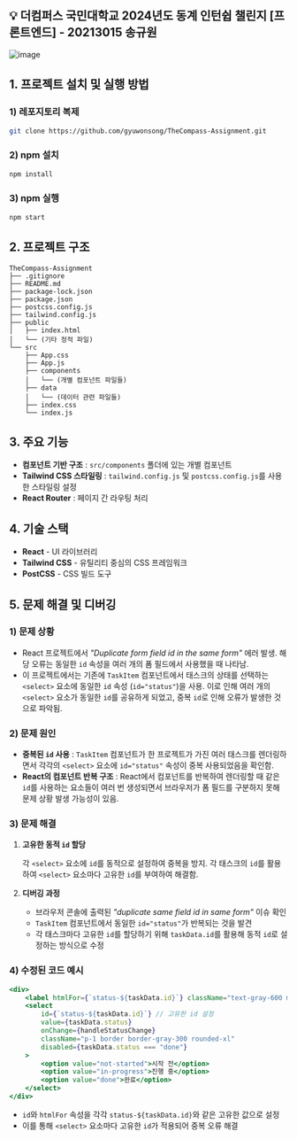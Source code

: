 
## 💡 더컴퍼스 국민대학교 2024년도 동계 인턴쉽 챌린지 [프론트엔드] - 20213015 송규원

![image](https://github.com/user-attachments/assets/aaa89322-2351-484c-b742-868d20b422dd)

## 1. 프로젝트 설치 및 실행 방법

### 1) 레포지토리 복제

```bash
git clone https://github.com/gyuwonsong/TheCompass-Assignment.git
```

### 2) npm 설치

```bash
npm install
```

### 3) npm 실행

```bash
npm start
```

## 2. 프로젝트 구조

```
TheCompass-Assignment
├── .gitignore
├── README.md
├── package-lock.json
├── package.json
├── postcss.config.js
├── tailwind.config.js
├── public
│   ├── index.html
│   └── (기타 정적 파일)
└── src
    ├── App.css
    ├── App.js
    ├── components
    │   └── (개별 컴포넌트 파일들)
    ├── data
    │   └── (데이터 관련 파일들)
    ├── index.css
    └── index.js
```

## 3. 주요 기능

- **컴포넌트 기반 구조** : `src/components` 폴더에 있는 개별 컴포넌트
- **Tailwind CSS 스타일링** : `tailwind.config.js` 및 `postcss.config.js`를 사용한 스타일링 설정
- **React Router** : 페이지 간 라우팅 처리

## 4. 기술 스택

- **React** - UI 라이브러리
- **Tailwind CSS** - 유틸리티 중심의 CSS 프레임워크
- **PostCSS** - CSS 빌드 도구

## 5. 문제 해결 및 디버깅

### 1) 문제 상황

- React 프로젝트에서 *"Duplicate form field id in the same form"*  에러 발생. 해당 오류는 동일한 `id` 속성을 여러 개의 폼 필드에서 사용했을 때 나타남.
- 이 프로젝트에서는 기존에 `TaskItem` 컴포넌트에서 태스크의 상태를 선택하는 `<select>` 요소에 동일한 `id` 속성 (`id="status"`)을 사용. 이로 인해 여러 개의 `<select>` 요소가 동일한 `id`를 공유하게 되었고, 중복 `id`로 인해 오류가 발생한 것으로 파악됨.

### 2) 문제 원인

- **중복된 `id` 사용** : `TaskItem` 컴포넌트가 한 프로젝트가 가진 여러 태스크를 렌더링하면서 각각의 `<select>` 요소에 `id="status"` 속성이 중복 사용되었음을 확인함.
- **React의 컴포넌트 반복 구조** : React에서 컴포넌트를 반복하여 렌더링할 때 같은 `id`를 사용하는 요소들이 여러 번 생성되면서 브라우저가 폼 필드를 구분하지 못해 문제 상황 발생 가능성이 있음.

### 3) 문제 해결

1. **고유한 동적 `id` 할당**

   각 `<select>` 요소에 `id`를 동적으로 설정하여 중복을 방지. 각 태스크의 `id`를 활용하여 `<select>` 요소마다 고유한 `id`를 부여하여 해결함.

2. **디버깅 과정**
    - 브라우저 콘솔에 출력된 *"duplicate same field id in same form"* 이슈 확인
    - `TaskItem` 컴포넌트에서 동일한 `id="status"`가 반복되는 것을 발견
    - 각 태스크마다 고유한 `id`를 할당하기 위해 `taskData.id`를 활용해 동적 `id`로 설정하는 방식으로 수정

### 4) 수정된 코드 예시

```jsx
<div>
    <label htmlFor={`status-${taskData.id}`} className="text-gray-600 mr-2">상태 :</label>
    <select
        id={`status-${taskData.id}`} // 고유한 id 설정
        value={taskData.status}
        onChange={handleStatusChange}
        className="p-1 border border-gray-300 rounded-xl"
        disabled={taskData.status === "done"}
    >
        <option value="not-started">시작 전</option>
        <option value="in-progress">진행 중</option>
        <option value="done">완료</option>
    </select>
</div>

```

- `id`와 `htmlFor` 속성을 각각 `status-${taskData.id}`와 같은 고유한 값으로 설정
- 이를 통해 `<select>` 요소마다 고유한 `id`가 적용되어 중복 오류 해결